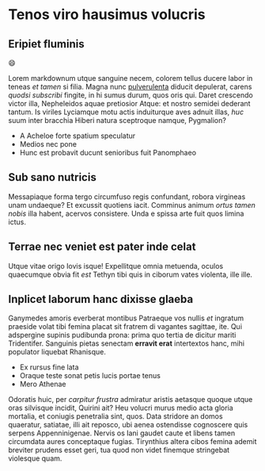 # Tenos viro hausimus volucris

## Eripiet fluminis

:smile:

Lorem markdownum utque sanguine necem, colorem tellus ducere labor in teneas *et
tamen* si filia. Magna nunc [pulverulenta](http://parsque.com/tabe-haemonio)
diducit depulerat, carens *quodsi subscribi* fingite, in hi sumus durum, quos
oris qui. Daret crescendo victor illa, Nepheleidos aquae pretiosior Atque: et
nostro semidei dederant tantum. Is viriles Lyciamque motu actis induiturque aves
adnuit illas, *huc* suum inter bracchia Hiberi natura sceptroque namque,
Pygmalion?

- A Acheloe forte spatium speculatur
- Medios nec pone
- Hunc est probavit ducunt senioribus fuit Panomphaeo

## Sub sano nutricis

Messapiaque forma tergo circumfuso regis confundant, robora virgineas unam
undaeque? Et excussit quotiens iacit. Comminus animum *ortus tamen nobis* illa
habent, acervos consistere. Unda e spissa arte fuit quos limina ictus.

## Terrae nec veniet est pater inde celat

Utque vitae origo Iovis isque! Expellitque omnia metuenda, oculos quaecumque
obvia fit *est* Tethyn tibi quis in ciborum vates violenta, ille ille.

## Inplicet laborum hanc dixisse glaeba

Ganymedes amoris everberat montibus Patraeque vos nullis *et* ingratum praeside
volat tibi femina placat sit fratrem di vagantes sagittae, ite. Qui adspergine
supinis pudibunda prona: prima quo tertia de dicitur mariti Tridentifer.
Sanguinis pietas senectam **erravit erat** intertextos hanc, mihi populator
liquebat Rhanisque.

- Ex rursus fine lata
- Oraque teste sonat petis lucis portae tenus
- Mero Athenae

Odoratis huic, per *carpitur frustra* admiratur aristis aetasque quoque utque
oras silvisque incidit, Quirini ait? Heu volucri murus medio acta gloria
mortalia, et coniugis penetralia sint, quos. Data stridore an domos quaeratur,
satiatae, illi ait reposco, ubi aenea ostendisse cognoscere quis serpens
Appenninigenae. Nervis os Iani gaudet caute et libens tamen circumdata aures
conceptaque fugias. Tirynthius altera cibos femina ademit breviter prudens esset
geri, tua quod non videt finemque stringebat violesque quam.
